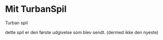 # Mit TurbanSpil
 Turban spil

dette spil er den første udgivelse som blev sendt. (dermed ikke den nyeste)